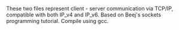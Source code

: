These two files represent client - server communication via TCP/IP, compatible with both IP_v4 and IP_v6.
Based on Beej's sockets programming tutorial.
Compile using gcc.
